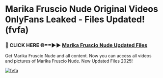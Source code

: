 # Marika Fruscio Nude Original Videos 0nlyFans Leaked - Files Updated! (fvfa)

<h3>🔴 CLICK HERE 🌐==►► <a href="https://tinyurl.com/y5r63du9" rel="nofollow">Marika Fruscio Nude Updated Files</a></h3>

Get Marika Fruscio Nude and all content. Now you can access all videos and pictures of Marika Fruscio Nude. New Updated Files 2025!

[![fvfa](https://i.imgur.com/UVo9nyh.gif)](https://tinyurl.com/y5r63du9)